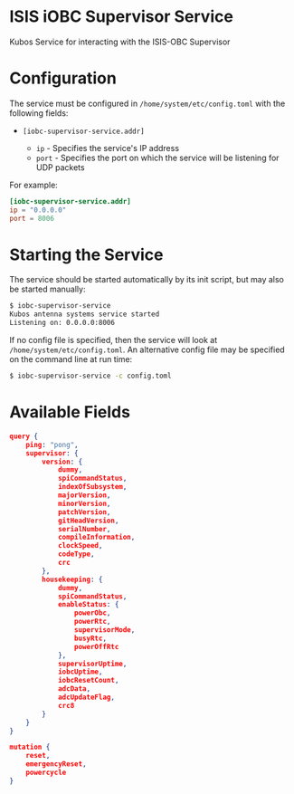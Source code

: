 # ISIS iOBC Supervisor Service

Kubos Service for interacting with the ISIS-OBC Supervisor

# Configuration

The service must be configured in `/home/system/etc/config.toml` with the following fields:

- `[iobc-supervisor-service.addr]`

    - `ip` - Specifies the service's IP address
    - `port` - Specifies the port on which the service will be listening for UDP packets

For example:

```toml
[iobc-supervisor-service.addr]
ip = "0.0.0.0"
port = 8006
```

# Starting the Service

The service should be started automatically by its init script, but may also be started manually:

```bash
$ iobc-supervisor-service
Kubos antenna systems service started
Listening on: 0.0.0.0:8006
```

If no config file is specified, then the service will look at `/home/system/etc/config.toml`.
An alternative config file may be specified on the command line at run time:

```bash
$ iobc-supervisor-service -c config.toml
```

# Available Fields

```json
query {
    ping: "pong",
    supervisor: {
        version: {
            dummy,
            spiCommandStatus,
            indexOfSubsystem,
            majorVersion,
            minorVersion,
            patchVersion,
            gitHeadVersion,
            serialNumber,
            compileInformation,
            clockSpeed,
            codeType,
            crc
        },
        housekeeping: {
            dummy,
            spiCommandStatus,
            enableStatus: {
                powerObc,
                powerRtc,
                supervisorMode,
                busyRtc,
                powerOffRtc
            },
            supervisorUptime,
            iobcUptime,
            iobcResetCount,
            adcData,
            adcUpdateFlag,
            crc8
        }
    }
}

mutation {
    reset,
    emergencyReset,
    powercycle
}
```
